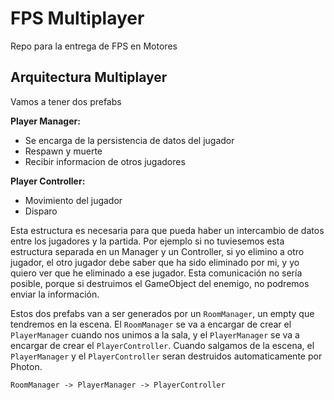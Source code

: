 # FPS Multiplayer

Repo para la entrega de FPS en Motores

## Arquitectura Multiplayer

Vamos a tener dos prefabs

**Player Manager:**

- Se encarga de la persistencia de datos del jugador
- Respawn y muerte
- Recibir informacion de otros jugadores

**Player Controller:**

- Movimiento del jugador
- Disparo

Esta estructura es necesaria para que pueda haber un intercambio de datos entre los jugadores y la partida. Por ejemplo si no tuviesemos esta
estructura separada en un Manager y un Controller, si yo elimino a otro jugador, el otro jugador debe saber que ha sido eliminado por mi, y yo quiero ver
que he eliminado a ese jugador. Esta comunicación no sería posible, porque si destruimos el GameObject del enemigo, no podremos enviar la información.

Estos dos prefabs van a ser generados por un `RoomManager`, un empty que tendremos en la escena. El `RoomManager` se va a encargar de crear el `PlayerManager` cuando
nos unimos a la sala, y el `PlayerManager` se va a encargar de crear el `PlayerController`. Cuando salgamos de la escena, el `PlayerManager` y el `PlayerController` seran 
destruidos automaticamente por Photon.

```
RoomManager -> PlayerManager -> PlayerController
```